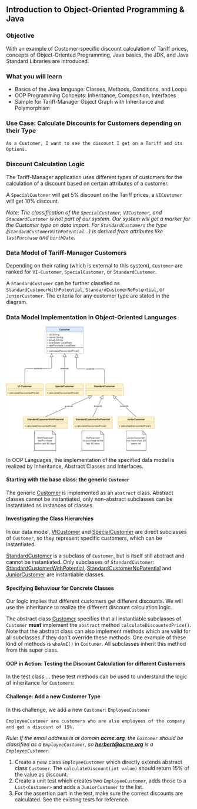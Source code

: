 ## Introduction to Object-Oriented Programming & Java

### Objective

With an example of Customer-specific discount calculation of Tariff prices, concepts of Object-Oriented Programming, Java basics, the JDK, and Java Standard Libraries are introduced.  

### What you will learn

* Basics of the Java language: Classes, Methods, Conditions, and Loops
* OOP Programming Concepts: Inheritance, Composition, Interfaces
* Sample for Tariff-Manager Object Graph with Inheritance and Polymorphism

### Use Case: Calculate Discounts for Customers depending on their Type

```
As a Customer, I want to see the discount I get on a Tariff and its Options.
```

### Discount Calculation Logic

The Tariff-Manager application uses different types of customers for the calculation of a discount based on certain attributes of a customer. 

A `SpecialCustomer` will get 5% discount on the Tariff prices, a `VICustomer` will get 10% discount. 

_Note: The classification of the `SpecialCustomer`, `VICustomer`, and `StandardCustomer` is not part of our system. Our system will get a marker for the Customer type on data import. For `StandardCustomers` the type (`StandardCustomerWithPotential`...) is derived from attributes like `lastPurchase` and `birthDate`._

### Data Model of Tariff-Manager Customers

Depending on their rating (which is external to this system), `Customer` are ranked for `VI-Customer`, `SpecialCustomer`, or `StandardCustomer`.  

A `StandardCustomer` can be further classfied as `StandardCustomerWithPotential`, `StandardCustomerNoPotential`, or `JuniorCustomer`. The criteria for any customer type are stated in the diagram.

### Data Model Implementation in Object-Oriented Languages

<img src="../../../docs/img/oop1-customer.png" width="80%"/>

In OOP Languages, the implementation of the specified data model is realized by Inheritance, Abstract Classes and Interfaces.

#### Starting with the base class: the generic `Customer`

The generic [Customer](../../../src/main/java/dev/wcs/nad/tariffmanager/customer/model/Customer.java) is implemented as an `abstract` class. Abstract classes cannot be instantiated, only non-abstract subclasses can be instantiated as instances of classes.

#### Investigating the Class Hierarchies

In our data model, [VICustomer](../../../src/main/java/dev/wcs/nad/tariffmanager/customer/model/VICustomer.java) and [SpecialCustomer](../../../src/main/java/dev/wcs/nad/tariffmanager/customer/model/SpecialCustomer.java) are direct subclasses of `Customer`, so they represent specific customers, which can be instantiated.

[StandardCustomer](../../../src/main/java/dev/wcs/nad/tariffmanager/customer/model/StandardCustomer.java) is a subclass of `Customer`, but is itself still abstract and cannot be instantiated. Only subclasses of `StandardCustomer`: [StandardCustomerWithPotential](../../../src/main/java/dev/wcs/nad/tariffmanager/customer/model/StandardCustomerWithPotential.java), [StandardCustomerNoPotential](../../../src/main/java/dev/wcs/nad/tariffmanager/customer/model/StandardCustomerNoPotential.java) and [JuniorCustomer](../../../src/main/java/dev/wcs/nad/tariffmanager/customer/model/JuniorCustomer.java) are instantiable classes.

#### Specifying Behaviour for Concrete Classes

Our logic implies that different customers get different discounts. We will use the inheritance to realize the different discount calculation logic.

The abstract class [Customer](../../../src/main/java/dev/wcs/nad/tariffmanager/customer/model/Customer.java) specifies that all instantiable subclasses of `Customer` **must** implement the `abstract` method `calculateDiscountedPrice()`. Note that the abstract class can also implement methods which are valid for all subclasses if they don't override these methods. One example of these kind of methods is `whoAmI()` in `Costumer`. All subclasses inherit this method from this super class.

#### OOP in Action: Testing the Discount Calculation for different Customers

In the test class ... these test methods can be used to understand the logic of inheritance for `Customers`:

#### Challenge: Add a new Customer Type

In this challenge, we add a new `Customer`: `EmployeeCustomer`

```
EmployeeCustomer are customers who are also employees of the company and get a discount of 15%. 
```
_Rule: If the email address is at domain **acme.org**, the `Customer` should be classified as a `EmployeeCustomer`, so **herbert@acme.org** is a `EmployeeCustomer`._

1. Create a new class `EmployeeCustomer` which directly extends abstract class `Customer`. The `calculateDiscount(int value)` should return 15% of the value as discount.
2. Create a unit test which creates two `EmployeeCustomer`, adds those to a `List<Customer>` and adds a `JuniorCustomer` to the list.
3. For the assertion part in the test, make sure the correct discounts are calculated. See the existing tests for reference.